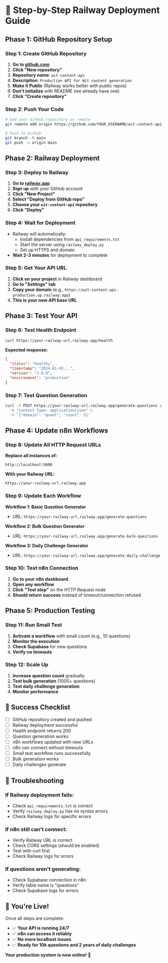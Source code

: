 # 🚀 Step-by-Step Railway Deployment Guide

## **Phase 1: GitHub Repository Setup**

### **Step 1: Create GitHub Repository**
1. **Go to [github.com](https://github.com)**
2. **Click "New repository"**
3. **Repository name**: `wit-content-api`
4. **Description**: `Production API for Wit content generation`
5. **Make it Public** (Railway works better with public repos)
6. **Don't initialize** with README (we already have one)
7. **Click "Create repository"**

### **Step 2: Push Your Code**
```bash
# Add your GitHub repository as remote
git remote add origin https://github.com/YOUR_USERNAME/wit-content-api.git

# Push to GitHub
git branch -M main
git push -u origin main
```

## **Phase 2: Railway Deployment**

### **Step 3: Deploy to Railway**
1. **Go to [railway.app](https://railway.app)**
2. **Sign up** with your GitHub account
3. **Click "New Project"**
4. **Select "Deploy from GitHub repo"**
5. **Choose your `wit-content-api` repository**
6. **Click "Deploy"**

### **Step 4: Wait for Deployment**
- Railway will automatically:
  - Install dependencies from `api_requirements.txt`
  - Start the server using `railway_deploy.py`
  - Set up HTTPS and domain
- **Wait 2-3 minutes** for deployment to complete

### **Step 5: Get Your API URL**
1. **Click on your project** in Railway dashboard
2. **Go to "Settings" tab**
3. **Copy your domain** (e.g., `https://wit-content-api-production.up.railway.app`)
4. **This is your new API base URL**

## **Phase 3: Test Your API**

### **Step 6: Test Health Endpoint**
```bash
curl https://your-railway-url.railway.app/health
```

**Expected response:**
```json
{
  "status": "healthy",
  "timestamp": "2024-01-XX...",
  "version": "2.0.0",
  "environment": "production"
}
```

### **Step 7: Test Question Generation**
```bash
curl -X POST https://your-railway-url.railway.app/generate-questions \
  -H "Content-Type: application/json" \
  -d '{"domain": "quant", "count": 5}'
```

## **Phase 4: Update n8n Workflows**

### **Step 8: Update All HTTP Request URLs**

**Replace all instances of:**
```
http://localhost:5000
```

**With your Railway URL:**
```
https://your-railway-url.railway.app
```

### **Step 9: Update Each Workflow**

**Workflow 1: Basic Question Generator**
- URL: `https://your-railway-url.railway.app/generate-questions`

**Workflow 2: Bulk Question Generator**
- URL: `https://your-railway-url.railway.app/generate-bulk-questions`

**Workflow 3: Daily Challenge Generator**
- URL: `https://your-railway-url.railway.app/generate-daily-challenge`

### **Step 10: Test n8n Connection**
1. **Go to your n8n dashboard**
2. **Open any workflow**
3. **Click "Test step"** on the HTTP Request node
4. **Should return success** instead of timeout/connection refused

## **Phase 5: Production Testing**

### **Step 11: Run Small Test**
1. **Activate a workflow** with small count (e.g., 10 questions)
2. **Monitor the execution**
3. **Check Supabase** for new questions
4. **Verify no timeouts**

### **Step 12: Scale Up**
1. **Increase question count** gradually
2. **Test bulk generation** (1000+ questions)
3. **Test daily challenge generation**
4. **Monitor performance**

## **🎯 Success Checklist**

- [ ] GitHub repository created and pushed
- [ ] Railway deployment successful
- [ ] Health endpoint returns 200
- [ ] Question generation works
- [ ] n8n workflows updated with new URLs
- [ ] n8n can connect without timeouts
- [ ] Small test workflow runs successfully
- [ ] Bulk generation works
- [ ] Daily challenges generate

## **🚨 Troubleshooting**

### **If Railway deployment fails:**
- Check `api_requirements.txt` is correct
- Verify `railway_deploy.py` has no syntax errors
- Check Railway logs for specific errors

### **If n8n still can't connect:**
- Verify Railway URL is correct
- Check CORS settings (should be enabled)
- Test with curl first
- Check Railway logs for errors

### **If questions aren't generating:**
- Check Supabase connection in n8n
- Verify table name is "questions"
- Check Supabase logs for errors

## **🎉 You're Live!**

Once all steps are complete:
- ✅ **Your API is running 24/7**
- ✅ **n8n can access it reliably**
- ✅ **No more localhost issues**
- ✅ **Ready for 10k questions and 2 years of daily challenges**

**Your production system is now online!** 🚀 